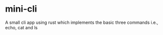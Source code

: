 # mini-cli
A small cli app using rust 
which implements the basic three commands i.e., echo, cat and ls
